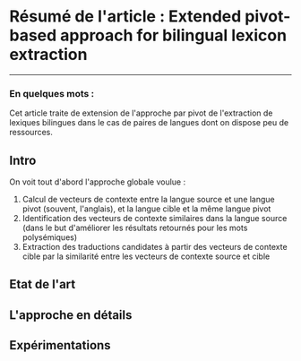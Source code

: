 # Résumé de l'article : Extended pivot-based approach for bilingual lexicon extraction
---------

### En quelques mots : 
Cet article traite de extension de l'approche par pivot de l'extraction de lexiques bilingues dans le cas de paires de langues dont on dispose peu de ressources.



## Intro
On voit tout d'abord l'approche globale voulue :

1. Calcul de vecteurs de contexte entre la langue source et une langue pivot (souvent, l'anglais), et la langue cible et la même langue pivot
2. Identification des vecteurs de contexte similaires dans la langue source (dans le but d'améliorer les résultats retournés pour les mots polysémiques)
3. Extraction des traductions candidates à partir des vecteurs de contexte cible par la similarité entre les vecteurs de contexte source et cible


## Etat de l'art







## L'approche en détails







## Expérimentations






